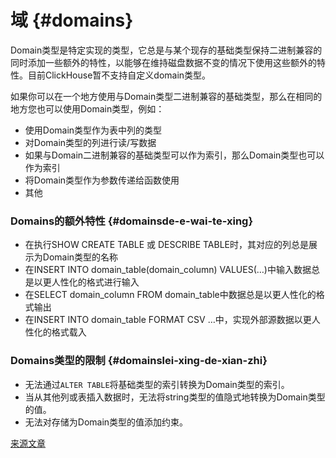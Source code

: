 
# 域 {#domains}

Domain类型是特定实现的类型，它总是与某个现存的基础类型保持二进制兼容的同时添加一些额外的特性，以能够在维持磁盘数据不变的情况下使用这些额外的特性。目前ClickHouse暂不支持自定义domain类型。

如果你可以在一个地方使用与Domain类型二进制兼容的基础类型，那么在相同的地方您也可以使用Domain类型，例如：

-   使用Domain类型作为表中列的类型
-   对Domain类型的列进行读/写数据
-   如果与Domain二进制兼容的基础类型可以作为索引，那么Domain类型也可以作为索引
-   将Domain类型作为参数传递给函数使用
-   其他

### Domains的额外特性 {#domainsde-e-wai-te-xing}

-   在执行SHOW CREATE TABLE 或 DESCRIBE TABLE时，其对应的列总是展示为Domain类型的名称
-   在INSERT INTO domain\_table(domain\_column) VALUES(…)中输入数据总是以更人性化的格式进行输入
-   在SELECT domain\_column FROM domain\_table中数据总是以更人性化的格式输出
-   在INSERT INTO domain\_table FORMAT CSV …中，实现外部源数据以更人性化的格式载入

### Domains类型的限制 {#domainslei-xing-de-xian-zhi}

-   无法通过`ALTER TABLE`将基础类型的索引转换为Domain类型的索引。
-   当从其他列或表插入数据时，无法将string类型的值隐式地转换为Domain类型的值。
-   无法对存储为Domain类型的值添加约束。

[来源文章](https://clickhouse.tech/docs/en/data_types/domains/overview) <!--hide-->
